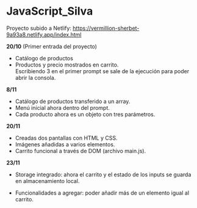 # JavaScript_Silva

Proyecto subido a Netlify: https://vermillion-sherbet-9a93a8.netlify.app/index.html

**20/10** (Primer entrada del proyecto)
- Catálogo de productos
- Productos y precio mostrados en carrito.  
Escribiendo 3 en el primer prompt se sale de la ejecución para poder abrir la consola.

**8/11**
- Catálogo de productos transferido a un array.
- Menú inicial ahora dentro del prompt.
- Cada producto ahora es un objeto con tres parámetros.

**20/11**
- Creadas dos pantallas con HTML y CSS.
- Imágenes añadidas a varios elementos.
- Carrito funcional a través de DOM (archivo main.js).

**23/11**
- Storage integrado: ahora el carrito y el estado de los inputs se guarda en almacenamiento local.
+ Funcionalidades a agregar: poder añadir más de un elemento igual al carrito.
